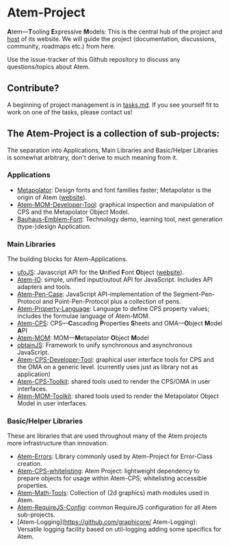 # Atem-Project
**A**tem—**T**ooling **E**xpressive **M**odels: This is the central hub of the project and [host](./tree/gh-pages) of its website. We will guide the project (documentation, discussions, community, roadmaps etc.) from here.

Use the issue-tracker of this Github repository to discuss any questions/topics about Atem.

## Contribute?

A beginning of project management is in [tasks.md](./tasks.md). If you see yourself fit to work on one of the tasks, please contact us!

## The Atem-Project is a collection of sub-projects:

The separation into Applications, Main Libraries and Basic/Helper Libraries is somewhat arbitrary, don't derive to much meaning from it.

### Applications

* [Metapolator](https://github.com/metapolator/metapolator): Design fonts and font families faster; Metapolator is the origin of Atem ([website](http://metapolator.com )).
* [Atem-MOM-Developer-Tool](https://github.com/metapolator/Atem-MOM-Developer-Tool): graphical inspection and manipulation of CPS and the Metapolator Object Model.
* [Bauhaus-Emblem-Font](https://github.com/graphicore/Bauhaus-Emblem-Font): Technology demo, learning tool, next generation (type-)design Application.

### Main Libraries

The building blocks for Atem-Applications.

* [ufoJS](https://github.com/graphicore/ufoJS/): Javascript API for the **U**nified **F**ont **O**bject ([website](http://lib.ufojs.org)).
* [Atem-IO](https://github.com/graphicore/Atem-IO): simple, unified input/outout API for JavaScript. Includes API adapters and tools.
* [Atem-Pen-Case](https://github.com/graphicore/Atem-Pen-Case): JavaScript API-implementation of the Segment-Pen-Protocol and Point-Pen-Protocol plus a collection of pens.
* [Atem-Property-Language](https://github.com/graphicore/Atem-Property-Language): Language to define CPS property values; includes the formulae language of Atem-MOM.
* [Atem-CPS](https://github.com/graphicore/Atem-CPS): CPS—**C**ascading **P**roperties **S**heets and OMA—**O**bject **M**odel **A**PI
* [Atem-MOM](https://github.com/graphicore/Atem-MOM): MOM—**M**etapolator **O**bject **M**odel
* [obtainJS](https://github.com/graphicore/obtainJS): Framework to unify synchronous and asynchronous JavaScript.
* [Atem-CPS-Developer-Tool](https://github.com/graphicore/Atem-CPS-Developer-Tool): graphical user interface tools for CPS and the OMA on a generic level. (currently uses just as library not as application)
* [Atem-CPS-Toolkit](https://github.com/graphicore/Atem-CPS-Toolkit): shared tools used to render the CPS/OMA in user interfaces.
* [Atem-MOM-Toolkit](https://github.com/graphicore/Atem-MOM-Toolkit): shared tools used to render the Metapolator Object Model in user interfaces.


### Basic/Helper Libraries

These are libraries that are used throughout many of the Atem projects more infrastructure than innovation.

* [Atem-Errors](https://github.com/graphicore/Atem-Errors): Library commonly used by Atem-Project for Error-Class creation.
* [Atem-CPS-whitelisting](https://github.com/graphicore/Atem-CPS-whitelisting): Atem Project: lightweight dependency to prepare objects for usage within Atem-CPS; whitelisting accessible properties.
* [Atem-Math-Tools](https://github.com/graphicore/Atem-Math-Tools): Collection of (2d graphics) math modules used in Atem.
* [Atem-RequireJS-Config](https://github.com/graphicore/Atem-RequireJS-Config/): common RequireJS configuration for all Atem sub-projects.
* [Atem-Logging](https://github.com/graphicore/ Atem-Logging): Versatile logging facility based on util-logging adding some specifics for Atem.
